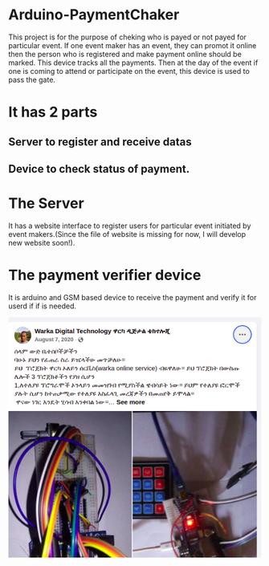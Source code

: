 # Arduino-PaymentChaker

This project is for the purpose of cheking who is payed or not payed for particular event.
 If one event maker has an event, they can promot it online then the person who is registered and make payment online should be marked. This device tracks all the payments. Then at the day of the event if one is coming to attend or participate on the event, this device is used to pass the gate.

 # It has 2 parts

   ## Server to register and receive datas

   ## Device to check status of payment.

# The Server

It has a website interface to register users for particular event initiated by event makers.(Since the file of website is missing for now, I will develop new website soon!).

# The payment verifier device

It is arduino and GSM based device to receive the payment and verify it for userd if if is needed.

<img src="demo/img.png">

<a href="https://www.facebook.com/plugins/post.php?href=https%3A%2F%2Fwww.facebook.com%2Fpermalink.php%3Fstory_fbid%3D155086329581275%26id%3D102279431528632&show_text=true&width=500"></a>